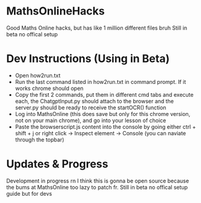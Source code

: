 # MathsOnlineHacks
Good Maths Online hacks, but has like 1 million different files bruh
Still in beta no offical setup
# Dev Instructions (Using in Beta)
- Open how2run.txt
- Run the last command listed in how2run.txt in command prompt. If it works chrome should open
- Copy the first 2 commands, put them in different cmd tabs and execute each, the ChatgptInput.py should attach to the browser and the server.py should be ready to receive the startOCR() function
- Log into MathsOnline (this does save but only for this chrome version, not on your main chrome), and go into your lesson of choice
- Paste the browserscript.js content into the console by going either ctrl + shift + j or right click -> Inspect element -> Console (you can naviate through the topbar)
# Updates & Progress
Development in progress rn I think this is gonna be open source because the bums at MathsOnline too lazy to patch fr.
Still in beta no offical setup guide but for devs
